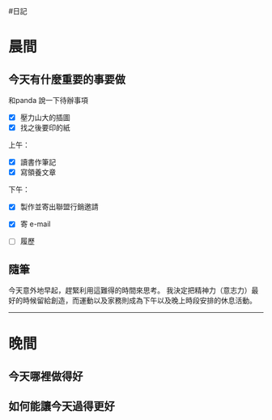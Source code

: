 #日記 
# 晨間

## 今天有什麼重要的事要做

和panda 說一下待辦事項
- [x] 壓力山大的插圖
- [x] 找之後要印的紙

上午：
- [x] 讀書作筆記
- [x] 寫領養文章

下午：
- [x] 製作並寄出聯盟行銷邀請
- [x] 寄 e-mail
- [ ] 履歷


## 隨筆
今天意外地早起，趕緊利用這難得的時間來思考。
我決定把精神力（意志力）最好的時候留給創造，而運動以及家務則成為下午以及晚上時段安排的休息活動。

---

# 晚間

## 今天哪裡做得好

## 如何能讓今天過得更好